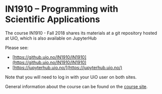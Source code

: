 # IN1910 – Programming with Scientific Applications

The course IN1910 - Fall 2018 shares its materials at a git repository hosted at UiO, which is also available on JupyterHub

Please see:
* [https://github.uio.no/IN1910/IN1910](https://github.uio.no/IN1910/IN1910)
* [https://jupyterhub.uio.no/](https://jupyterhub.uio.no/)

Note that you will need to log in with your UiO user on both sites.

General information about the course can be found on the [course site](https://www.uio.no/studier/emner/matnat/ifi/IN1910/h18/index.html).
